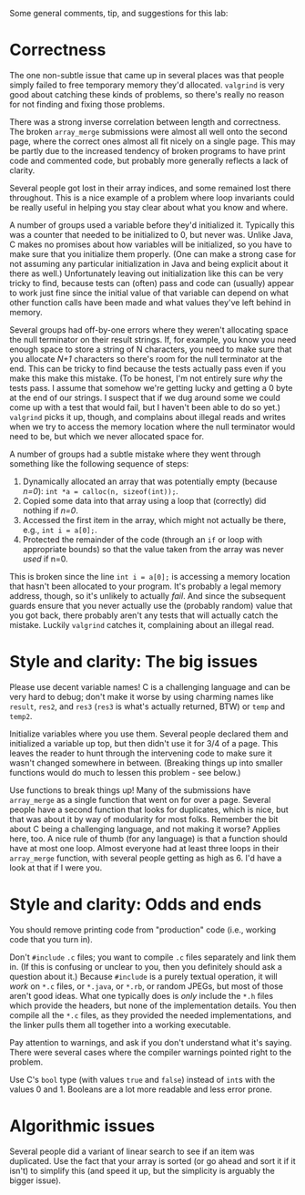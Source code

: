 Some general comments, tip, and suggestions for this lab:

# Correctness

The one non-subtle issue that came up in several places was that
    people simply failed to free temporary memory they'd allocated.
    `valgrind` is very good about catching these kinds of problems, so
    there's really no reason for not finding and fixing those problems.

There was a strong inverse correlation between length and
    correctness. The broken `array_merge` submissions were almost all
    well onto the second page, where the correct ones almost all fit
    nicely on a single page. This may be partly due to the increased
    tendency of broken programs to have print code and commented code,
    but probably more generally reflects a lack of clarity.

Several people got lost in their array indices, and some remained
    lost there throughout. This is a nice example of a problem where
    loop invariants could be really useful in helping you stay clear
    about what you know and where.

A number of groups used a variable before they'd initialized it.
    Typically this was a counter that needed to be initialized to 0, but
    never was. Unlike Java, C makes no promises about how variables will
    be initialized, so you have to make sure that you initialize them
    properly. (One can make a strong case for not assuming any
    particular initialization in Java and being explicit about it there
    as well.) Unfortunately leaving out initialization like this can be
    very tricky to find, because tests can (often) pass and code can
    (usually) appear to work just fine since the initial value of that
    variable can depend on what other function calls have been made and
    what values they've left behind in memory.

Several groups had off-by-one errors where they weren't allocating
    space the null terminator on their result strings. If, for example,
    you know you need enough space to store a string of N characters,
    you need to make sure that you allocate *N+1* characters so there's
    room for the null terminator at the end. This can be tricky to find
    because the tests actually pass even if you make this make this
    mistake. (To be honest, I'm not entirely sure *why* the tests pass.
    I assume that somehow we're getting lucky and getting a 0 byte at
    the end of our strings. I suspect that if we dug around some we
    could come up with a test that would fail, but I haven't been able
    to do so yet.) `valgrind` picks it up, though, and complains about
    illegal reads and writes when we try to access the memory location
    where the null terminator would need to be, but which we never
    allocated space for.

A number of groups had a subtle mistake where they went through something like the following sequence of steps:

1. Dynamically allocated an array that was potentially empty (because _n=0_): `int *a = calloc(n, sizeof(int));`. 
1. Copied some data into that array using a loop that (correctly) did nothing if *n=0*. 
1. Accessed the first item in the array, which might not actually be there, e.g., `int i = a[0];`. 
1. Protected the remainder of the code (through an `if` or loop with appropriate bounds) so that the value taken from the array was never *used* if n=0.

This is broken since the line `int i = a[0];` is accessing a
memory location that hasn't been allocated to your program. It's
probably a legal memory address, though, so it's unlikely to actually
*fail*. And since the subsequent guards ensure that you never actually
use the (probably random) value that you got back, there probably aren't
any tests that will actually catch the mistake. Luckily `valgrind` catches
it, complaining about an illegal read.

# Style and clarity: The big issues

Please use decent variable names! C is a challenging language and
    can be very hard to debug; don't make it worse by using charming
    names like `result`, `res2`, and `res3` (`res3` is what's actually
    returned, BTW) or `temp` and `temp2`.

Initialize variables where you use them. Several people declared
    them and initialized a variable up top, but then didn't use it for
    3/4 of a page. This leaves the reader to hunt through the
    intervening code to make sure it wasn't changed somewhere in
    between. (Breaking things up into smaller functions would do much to
    lessen this problem - see below.)

Use functions to break things up! Many of the submissions have
    `array_merge` as a single function that went on for over a page. Several people have a
    second function that looks for duplicates, which is nice, but that
    was about it by way of modularity for most folks. Remember the bit
    about C being a challenging language, and not making it worse?
    Applies here, too. A nice rule of thumb (for any language) is that a
    function should have at most one loop. Almost everyone had at least
    three loops in their `array_merge` function, with several people
    getting as high as 6. I'd have a look at that if I were you.

# Style and clarity: Odds and ends

You should remove printing code from "production" code (i.e.,
    working code that you turn in).

Don't `#include` `.c` files; you want to compile `.c` files
    separately and link them in. (If this is confusing or unclear to
    you, then you definitely should ask a question about it.) Because
    `#include` is a purely textual operation, it will *work* on `*.c`
    files, or `*.java`, or `*.rb`, or random JPEGs, but most of those
    aren't good ideas. What one typically does is *only* include
    the `*.h` files which provide the headers, but none of the
    implementation details. You then compile all the `*.c` files, 
    as they provided the needed implementations, and the
    linker pulls them all together into a working executable.

Pay attention to warnings, and ask if you don't understand what it's
    saying. There were several cases where the compiler warnings pointed
    right to the problem.

Use C's `bool` type (with values `true` and `false`) instead of `int`s
with the values 0 and 1. Booleans are a lot more readable and less error
prone.

# Algorithmic issues

Several people did a variant of linear search to see if an item was
    duplicated. Use the fact that your array is sorted (or go ahead and
    sort it if it isn't) to simplify this (and speed it up, but the
    simplicity is arguably the bigger issue).
    
